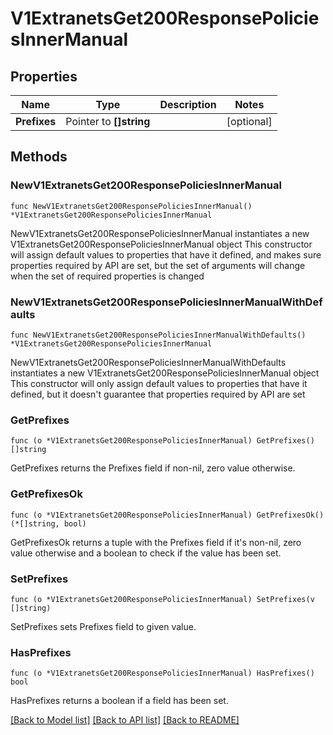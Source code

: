 # V1ExtranetsGet200ResponsePoliciesInnerManual

## Properties

Name | Type | Description | Notes
------------ | ------------- | ------------- | -------------
**Prefixes** | Pointer to **[]string** |  | [optional] 

## Methods

### NewV1ExtranetsGet200ResponsePoliciesInnerManual

`func NewV1ExtranetsGet200ResponsePoliciesInnerManual() *V1ExtranetsGet200ResponsePoliciesInnerManual`

NewV1ExtranetsGet200ResponsePoliciesInnerManual instantiates a new V1ExtranetsGet200ResponsePoliciesInnerManual object
This constructor will assign default values to properties that have it defined,
and makes sure properties required by API are set, but the set of arguments
will change when the set of required properties is changed

### NewV1ExtranetsGet200ResponsePoliciesInnerManualWithDefaults

`func NewV1ExtranetsGet200ResponsePoliciesInnerManualWithDefaults() *V1ExtranetsGet200ResponsePoliciesInnerManual`

NewV1ExtranetsGet200ResponsePoliciesInnerManualWithDefaults instantiates a new V1ExtranetsGet200ResponsePoliciesInnerManual object
This constructor will only assign default values to properties that have it defined,
but it doesn't guarantee that properties required by API are set

### GetPrefixes

`func (o *V1ExtranetsGet200ResponsePoliciesInnerManual) GetPrefixes() []string`

GetPrefixes returns the Prefixes field if non-nil, zero value otherwise.

### GetPrefixesOk

`func (o *V1ExtranetsGet200ResponsePoliciesInnerManual) GetPrefixesOk() (*[]string, bool)`

GetPrefixesOk returns a tuple with the Prefixes field if it's non-nil, zero value otherwise
and a boolean to check if the value has been set.

### SetPrefixes

`func (o *V1ExtranetsGet200ResponsePoliciesInnerManual) SetPrefixes(v []string)`

SetPrefixes sets Prefixes field to given value.

### HasPrefixes

`func (o *V1ExtranetsGet200ResponsePoliciesInnerManual) HasPrefixes() bool`

HasPrefixes returns a boolean if a field has been set.


[[Back to Model list]](../README.md#documentation-for-models) [[Back to API list]](../README.md#documentation-for-api-endpoints) [[Back to README]](../README.md)


